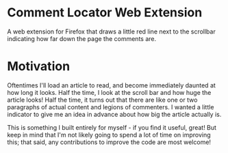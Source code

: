 # Comment Locator Web Extension

A web extension for Firefox that draws a little red line next to the scrollbar
indicating how far down the page the comments are.

# Motivation

Oftentimes I'll load an article to read, and become immediately daunted at how
long it looks.  Half the time, I look at the scroll bar and how huge the article
looks!  Half the time, it turns out that there are like one or two paragraphs of
actual content and legions of commenters.  I wanted a little indicator to
give me an idea in advance about how big the article actually is.

This is something I built entirely for myself - if you find it useful, great!
But keep in mind that I'm not likely going to spend a lot of time on improving
this; that said, any contributions to improve the code are most welcome!

